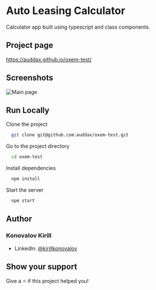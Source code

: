 # Auto Leasing Calculator

Calculator app built using typescript and class components.

## Project page

<https://auddax.github.io/oxem-test/>

## Screenshots

![Main page](https://user-images.githubusercontent.com/9900821/194702883-450b5122-187a-4bcd-9f4d-c4585dc38abf.png)

## Run Locally

Clone the project

```bash
  git clone git@github.com:auddax/oxem-test.git
```

Go to the project directory

```bash
  cd oxem-test
```

Install dependencies

```bash
  npm install
```

Start the server

```bash
  npm start
```

## Author

### Konovalov Kirill

* LinkedIn: [@kirillkonovalov](https://linkedin.com/in/kirillkonovalov)

## Show your support

Give a ⭐️ if this project helped you!
